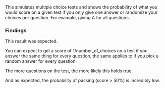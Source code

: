 This simulates multiple choice tests and shows the probability of what you would score on a given test if you only give one answer or randomize your choices per question. For example, giving A for all questions.

### Findings
This result was expected.

You can expect to get a score of 1/number_of_choices on a test if you answer the same thing for every question, the same applies to if you pick a random answer for every question.

The more questions on the test, the more likely this holds true.

And as expected, the probability of passing (score > 50%) is incredibly low.
